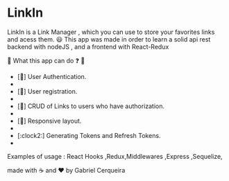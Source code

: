 # LinkIn

LinkIn is a Link Manager , which you can use to store your favorites links and acess them. :smiley:
This app was made in order to learn a solid api rest backend with nodeJS , and a frontend with React-Redux

 :eyes: What this app can do :question: :eyes:
 <ul>
 <li>[🔑] User Authentication.<li/>
 <li>[👤] User registration.<li/>
 <li>[📝] CRUD of Links to users who have authorization.<li/>
 <li>[📲] Responsive layout.<li/>
 <li>[:clock2:] Generating Tokens and Refresh Tokens.<li/>
 </ul>
 Examples of usage : React Hooks ,Redux,Middlewares ,Express ,Sequelize,

made with :coffee: and :heart: by Gabriel Cerqueira


